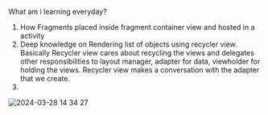What am i learning everyday?
1. How Fragments placed inside fragment container view and hosted in a activity
2. Deep knowledge on Rendering list of objects using recycler view. Basically Recycler view cares about recycling the views and delegates other responsibilities to layout manager, adapter for data, viewholder for holding the views. Recycler view makes a conversation with the adapter that we create.
3. 







![2024-03-28 14 34 27](https://github.com/priya006/CrimeApp/assets/16076524/b8768555-1fbc-48ac-b772-2ae71d7904e3)



